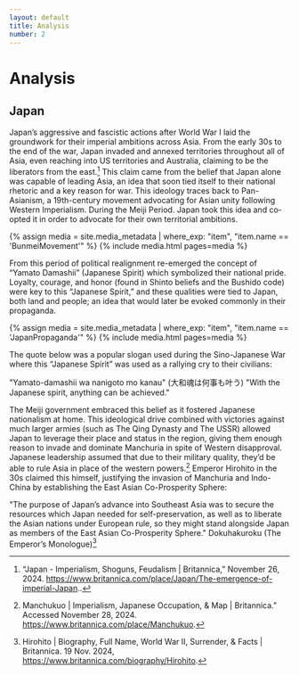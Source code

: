 ```yaml
---
layout: default
title: Analysis
number: 2
---
```


# Analysis
## Japan 
Japan’s aggressive and fascistic actions after World War I laid the groundwork for their imperial ambitions across Asia. From the early 30s to the end of the war, Japan invaded and annexed territories throughout all of Asia, even reaching into US territories and Australia, claiming to be the liberators from the east.[^1] This claim came from the belief that Japan alone was capable of leading Asia, an idea that soon tied itself to their national rhetoric and a key reason for war. This ideology traces back to Pan-Asianism, a 19th-century movement advocating for Asian unity following Western Imperialism. During the Meiji Period. Japan took this idea and co-opted it in order to advocate for their own territorial ambitions. 

{% assign media = site.media_metadata | where_exp: "item", "item.name == 'BunmeiMovement'" %} {% include media.html pages=media %}

From this period of political realignment re-emerged the concept of “Yamato Damashii” (Japanese Spirit) which symbolized their national pride.  Loyalty, courage, and honor (found in Shinto beliefs and the Bushido code) were key to this “Japanese Spirit,” and these qualities were tied to Japan, both land and people; an idea that would later be evoked commonly in their propaganda. 

{% assign media = site.media_metadata | where_exp: "item", "item.name == 'JapanPropaganda'" %} {% include media.html pages=media %}

The quote below was a popular slogan used during the Sino-Japanese War where this “Japanese Spirit” was used as a rallying cry to their civilians:

"Yamato-damashii wa nanigoto mo kanau" (大和魂は何事も叶う)
"With the Japanese spirit, anything can be achieved."

The Meiji government embraced this belief as it fostered Japanese nationalism at home. This ideological drive combined with victories against much larger armies (such as The Qing Dynasty and The USSR) allowed Japan to leverage their place and status in the region, giving them enough reason to invade and dominate Manchuria in spite of Western disapproval. Japanese leadership assumed that due to their military quality, they’d be able to rule Asia in place of the western powers.[^3] Emperor Hirohito in the 30s claimed this himself, justifying the invasion of Manchuria and Indo-China by establishing the East Asian Co-Prosperity Sphere:

"The purpose of Japan’s advance into Southeast Asia was to secure the resources which Japan needed for self-preservation, as well as to liberate the Asian nations under European rule, so they might stand alongside Japan as members of the East Asian Co-Prosperity Sphere."
Dokuhakuroku (The Emperor’s Monologue)[^4]

[^1]:“Japan - Imperialism, Shoguns, Feudalism | Britannica,” November 26, 2024. https://www.britannica.com/place/Japan/The-emergence-of-imperial-Japan..
[^3]:Manchukuo | Imperialism, Japanese Occupation, & Map | Britannica.” Accessed November 28, 2024. https://www.britannica.com/place/Manchukuo.
[^4]:Hirohito | Biography, Full Name, World War II, Surrender, & Facts | Britannica. 19 Nov. 2024, https://www.britannica.com/biography/Hirohito.
